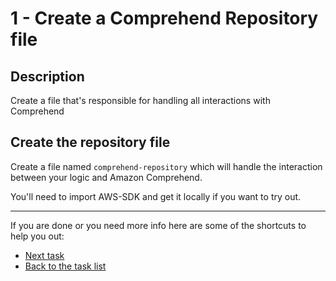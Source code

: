 # 1 - Create a Comprehend Repository file

## Description

Create a file that's responsible for handling all interactions with Comprehend

## Create the repository file

Create a file named `comprehend-repository` which will handle the interaction between your logic and Amazon Comprehend.

You'll need to import AWS-SDK and get it locally if you want to try out.

----

If you are done or you need more info here are some of the shortcuts to help you out:

- [Next task](../2-get-query-syntax-method)
- [Back to the task list](../)